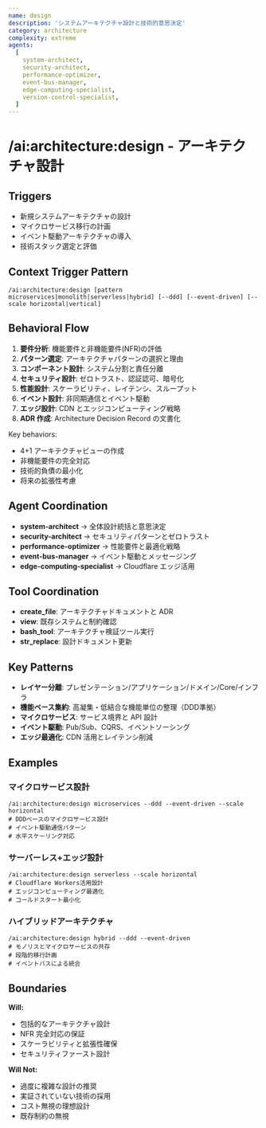 ```yaml
---
name: design
description: 'システムアーキテクチャ設計と技術的意思決定'
category: architecture
complexity: extreme
agents:
  [
    system-architect,
    security-architect,
    performance-optimizer,
    event-bus-manager,
    edge-computing-specialist,
    version-control-specialist,
  ]
---
```


# /ai:architecture:design - アーキテクチャ設計

## Triggers

- 新規システムアーキテクチャの設計
- マイクロサービス移行の計画
- イベント駆動アーキテクチャの導入
- 技術スタック選定と評価

## Context Trigger Pattern

```
/ai:architecture:design [pattern microservices|monolith|serverless|hybrid] [--ddd] [--event-driven] [--scale horizontal|vertical]
```

## Behavioral Flow

1. **要件分析**: 機能要件と非機能要件(NFR)の評価
2. **パターン選定**: アーキテクチャパターンの選択と理由
3. **コンポーネント設計**: システム分割と責任分離
4. **セキュリティ設計**: ゼロトラスト、認証認可、暗号化
5. **性能設計**: スケーラビリティ、レイテンシ、スループット
6. **イベント設計**: 非同期通信とイベント駆動
7. **エッジ設計**: CDN とエッジコンピューティング戦略
8. **ADR 作成**: Architecture Decision Record の文書化

Key behaviors:

- 4+1 アーキテクチャビューの作成
- 非機能要件の完全対応
- 技術的負債の最小化
- 将来の拡張性考慮

## Agent Coordination

- **system-architect** → 全体設計統括と意思決定
- **security-architect** → セキュリティパターンとゼロトラスト
- **performance-optimizer** → 性能要件と最適化戦略
- **event-bus-manager** → イベント駆動とメッセージング
- **edge-computing-specialist** → Cloudflare エッジ活用

## Tool Coordination

- **create_file**: アーキテクチャドキュメントと ADR
- **view**: 既存システムと制約確認
- **bash_tool**: アーキテクチャ検証ツール実行
- **str_replace**: 設計ドキュメント更新

## Key Patterns

- **レイヤー分離**: プレゼンテーション/アプリケーション/ドメイン/Core/インフラ
- **機能ベース集約**: 高凝集・低結合な機能単位の整理（DDD準拠）
- **マイクロサービス**: サービス境界と API 設計
- **イベント駆動**: Pub/Sub、CQRS、イベントソーシング
- **エッジ最適化**: CDN 活用とレイテンシ削減

## Examples

### マイクロサービス設計

```
/ai:architecture:design microservices --ddd --event-driven --scale horizontal
# DDDベースのマイクロサービス設計
# イベント駆動通信パターン
# 水平スケーリング対応
```

### サーバーレス+エッジ設計

```
/ai:architecture:design serverless --scale horizontal
# Cloudflare Workers活用設計
# エッジコンピューティング最適化
# コールドスタート最小化
```

### ハイブリッドアーキテクチャ

```
/ai:architecture:design hybrid --ddd --event-driven
# モノリスとマイクロサービスの共存
# 段階的移行計画
# イベントバスによる統合
```

## Boundaries

**Will:**

- 包括的なアーキテクチャ設計
- NFR 完全対応の保証
- スケーラビリティと拡張性確保
- セキュリティファースト設計

**Will Not:**

- 過度に複雑な設計の推奨
- 実証されていない技術の採用
- コスト無視の理想設計
- 既存制約の無視
